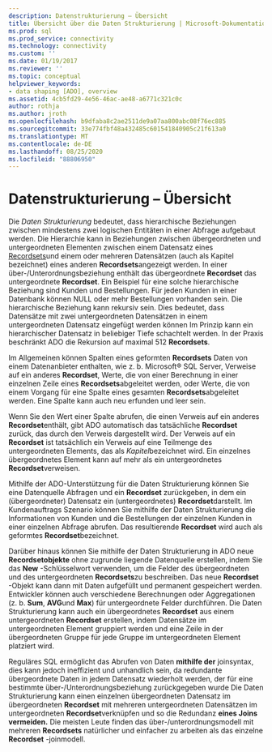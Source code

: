 ```yaml
---
description: Datenstrukturierung – Übersicht
title: Übersicht über die Daten Strukturierung | Microsoft-Dokumentation
ms.prod: sql
ms.prod_service: connectivity
ms.technology: connectivity
ms.custom: ''
ms.date: 01/19/2017
ms.reviewer: ''
ms.topic: conceptual
helpviewer_keywords:
- data shaping [ADO], overview
ms.assetid: 4cb5fd29-4e56-46ac-ae48-a6771c321c0c
author: rothja
ms.author: jroth
ms.openlocfilehash: b9dfaba8c2ae2511de9a07aa800abc08f76ec885
ms.sourcegitcommit: 33e774fbf48a432485c601541840905c21f613a0
ms.translationtype: MT
ms.contentlocale: de-DE
ms.lasthandoff: 08/25/2020
ms.locfileid: "88806950"
---
```

# <a name="data-shaping-overview"></a>Datenstrukturierung – Übersicht
Die *Daten Strukturierung* bedeutet, dass hierarchische Beziehungen zwischen mindestens zwei logischen Entitäten in einer Abfrage aufgebaut werden. Die Hierarchie kann in Beziehungen zwischen übergeordneten und untergeordneten Elementen zwischen einem Datensatz eines [Recordsets](../../reference/ado-api/recordset-object-ado.md)und einem oder mehreren Datensätzen (auch als Kapitel bezeichnet) eines anderen **Recordsets**angezeigt werden. In einer über-/Unterordnungsbeziehung enthält das übergeordnete **Recordset** das untergeordnete **Recordset**. Ein Beispiel für eine solche hierarchische Beziehung sind Kunden und Bestellungen. Für jeden Kunden in einer Datenbank können NULL oder mehr Bestellungen vorhanden sein. Die hierarchische Beziehung kann rekursiv sein. Dies bedeutet, dass Datensätze mit zwei untergeordneten Datensätzen in einem untergeordneten Datensatz eingefügt werden können Im Prinzip kann ein hierarchischer Datensatz in beliebiger Tiefe schachtelt werden. In der Praxis beschränkt ADO die Rekursion auf maximal 512 **Recordsets**.  
  
 Im Allgemeinen können Spalten eines geformten **Recordsets** Daten von einem Datenanbieter enthalten, wie z. b. Microsoft® SQL Server, Verweise auf ein anderes **Recordset**, Werte, die von einer Berechnung in einer einzelnen Zeile eines **Recordsets**abgeleitet werden, oder Werte, die von einem Vorgang für eine Spalte eines gesamten **Recordsets**abgeleitet werden. Eine Spalte kann auch neu erfunden und leer sein.  
  
 Wenn Sie den Wert einer Spalte abrufen, die einen Verweis auf ein anderes **Recordset**enthält, gibt ADO automatisch das tatsächliche **Recordset** zurück, das durch den Verweis dargestellt wird. Der Verweis auf ein **Recordset** ist tatsächlich ein Verweis auf eine Teilmenge des untergeordneten Elements, das als *Kapitel*bezeichnet wird. Ein einzelnes übergeordnetes Element kann auf mehr als ein untergeordnetes **Recordset**verweisen.  
  
 Mithilfe der ADO-Unterstützung für die Daten Strukturierung können Sie eine Datenquelle Abfragen und ein **Recordset** zurückgeben, in dem ein (übergeordneter) Datensatz ein (untergeordnetes) **Recordset**darstellt. Im Kundenauftrags Szenario können Sie mithilfe der Daten Strukturierung die Informationen von Kunden und die Bestellungen der einzelnen Kunden in einer einzelnen Abfrage abrufen. Das resultierende **Recordset** wird auch als geformtes **Recordset**bezeichnet.  
  
 Darüber hinaus können Sie mithilfe der Daten Strukturierung in ADO neue **Recordsetobjekte** ohne zugrunde liegende Datenquelle erstellen, indem Sie das **New** -Schlüsselwort verwenden, um die Felder des übergeordneten und des untergeordneten **Recordsets**zu beschreiben. Das neue **Recordset** -Objekt kann dann mit Daten aufgefüllt und permanent gespeichert werden. Entwickler können auch verschiedene Berechnungen oder Aggregationen (z. b. **Sum**, **AVG**und **Max**) für untergeordnete Felder durchführen. Die Daten Strukturierung kann auch ein übergeordnetes **Recordset** aus einem untergeordneten **Recordset** erstellen, indem Datensätze im untergeordneten Element gruppiert werden und eine Zeile in der übergeordneten Gruppe für jede Gruppe im untergeordneten Element platziert wird.  
  
 Reguläres SQL ermöglicht das Abrufen von Daten **mithilfe der** joinsyntax, dies kann jedoch ineffizient und unhandlich sein, da redundante übergeordnete Daten in jedem Datensatz wiederholt werden, der für eine bestimmte über-/Unterordnungsbeziehung zurückgegeben wurde Die Daten Strukturierung kann einen einzelnen übergeordneten Datensatz im übergeordneten **Recordset** mit mehreren untergeordneten Datensätzen im untergeordneten **Recordset**verknüpfen und so die Redundanz **eines Joins vermeiden.** Die meisten Leute finden das über-/unterordnungsmodell mit mehreren **Recordsets** natürlicher und einfacher zu arbeiten als das einzelne **Recordset** -joinmodell.
